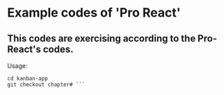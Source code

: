 Example codes of 'Pro React'
============================
This codes are exercising according to the Pro-React's codes.
-------------------------------------------------------------
Usage:
``` git clone https://github.com/jeongsam/kanban-app
cd kanban-app
git checkout chapter# ```